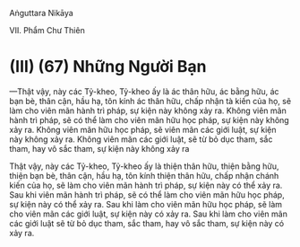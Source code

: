 Aṅguttara Nikāya

VII. Phẩm Chư Thiên

# (III) (67) Những Người Bạn

—Thật vậy, này các Tỷ-kheo, Tỷ-kheo ấy là ác thân hữu, ác bằng hữu, ác bạn bè, thân cận, hầu hạ, tôn kính ác thân hữu, chấp nhận tà kiến của họ, sẽ làm cho viên mãn hành trì pháp, sự kiện này không xảy ra. Không viên mãn hành trì pháp, sẽ có thể làm cho viên mãn hữu học pháp, sự kiện này không xảy ra. Không viên mãn hữu học pháp, sẽ viên mãn các giới luật, sự kiện này không xảy ra. Không viên mãn các giới luật, sẽ từ bỏ dục tham, sắc tham, hay vô sắc tham, sự kiện này không xảy ra

Thật vậy, này các Tỷ-kheo, Tỷ-kheo ấy là thiện thân hữu, thiện bằng hữu, thiện bạn bè, thân cận, hầu hạ, tôn kính thiện thân hữu, chấp nhận chánh kiến của họ, sẽ làm cho viên mãn hành trì pháp, sự kiện này có thể xảy ra. Sau khi viên mãn hành trì pháp, sẽ có thể làm cho viên mãn hữu học pháp, sự kiện này có thể xảy ra. Sau khi làm cho viên mãn hữu học pháp, sẽ làm cho viên mãn các giới luật, sự kiện này có xảy ra. Sau khi làm cho viên mãn các giới luật sẽ từ bỏ dục tham, sắc tham, hay vô sắc tham, sự kiện này có xảy ra.

